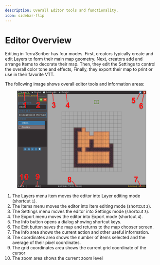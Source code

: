 ```yaml
---
description: Overall Editor tools and functionality.
icon: sidebar-flip
---
```


# Editor Overview

Editing in TerraScriber has four modes. First, creators typically create and edit Layers to form their main map geometry. Next, creators add and arrange Items to decorate their map. Then, they edit the Settings to control the overall color tone and effects, Finally, they export their map to print or use in their favorite VTT.

The following image shows overall editor tools and information areas:

<figure><img src="../.gitbook/assets/editor-overview.png" alt=""><figcaption></figcaption></figure>

1. The Layers menu item moves the editor into Layer editing mode (shortcut `1`).
2. The Items menu moves the editor into Item editing mode (shortcut `2`).
3. The Settings menu moves the editor into Settings mode (shortcut `3`).
4. The Export menu moves the editor into Export mode (shortcut `4`).
5. The Info button opens a dialog showing shortcut keys.
6. The Exit button saves the map and returns to the map chooser screen.
7. The Info area shows the current action and other useful information.
8. The coordinates area shows the number of items selected and the average of their pixel coordinates.
9. The grid coordinates area shows the current grid coordinate of the cursor
10. The zoom area shows the current zoom level
